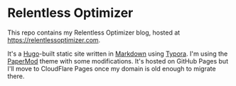 # Relentless Optimizer
This repo contains my Relentless Optimizer blog, hosted at https://relentlessoptimizer.com.

It's a [Hugo](https://gohugo.io/)-built static site written in [Markdown](https://daringfireball.net/projects/markdown/) using [Typora](https://typora.io/). I'm using the [PaperMod](https://github.com/adityatelange/hugo-PaperMod) theme with some modifications. It's hosted on GitHub Pages but I'll move to CloudFlare Pages once my domain is old enough to migrate there.
